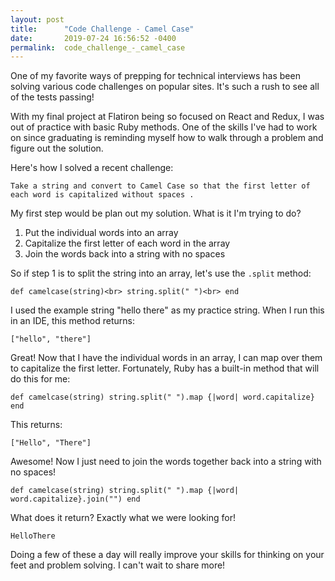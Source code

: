 ```yaml
---
layout: post
title:      "Code Challenge - Camel Case"
date:       2019-07-24 16:56:52 -0400
permalink:  code_challenge_-_camel_case
---
```


One of my favorite ways of prepping for technical interviews has been solving various code challenges on popular sites. It's such a rush to see all of the tests passing! 

With my final project at Flatiron being so focused on React and Redux, I was out of practice with basic Ruby methods. One of the skills I've had to work on since graduating is reminding myself how to walk through a problem and figure out the solution. 

Here's how I solved a recent challenge:

`Take a string and convert to Camel Case so that the first letter of each word is capitalized without spaces .`

My first step would be plan out my solution. What is it I'm trying to do?

1. Put the individual words into an array
2. Capitalize the first letter of each word in the array
3. Join the words back into a string with no spaces

So if step 1 is to split the string into an array, let's use the `.split` method:

`def camelcase(string)<br>
 string.split(" ")<br>
end`

I used the example string "hello there" as my practice string. When I run this in an IDE, this method returns:

`["hello", "there"]`

Great! Now that I have the individual words in an array, I can map over them to capitalize the first letter. Fortunately, Ruby has a built-in method that will do this for me:

`def camelcase(string)
 string.split(" ").map {|word| word.capitalize}
end`

This returns:

`["Hello", "There"]`

Awesome! Now I just need to join the words together back into a string with no spaces!

`def camelcase(string)
 string.split(" ").map {|word| word.capitalize}.join("")
end`

What does it return? Exactly what we were looking for!

`HelloThere`

Doing a few of these a day will really improve your skills for thinking on your feet and problem solving. I can't wait to share more! 






